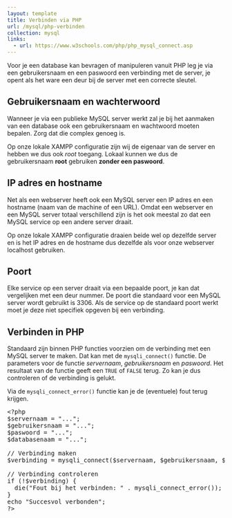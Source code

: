```yaml
---
layout: template
title: Verbinden via PHP
url: /mysql/php-verbinden
collection: mysql
links:
  - url: https://www.w3schools.com/php/php_mysql_connect.asp
---
```


Voor je een database kan bevragen of manipuleren vanuit PHP leg je via een gebruikersnaam en een paswoord een verbinding met de server, je opent als het ware een deur bij de server met een correcte sleutel.

## Gebruikersnaam en wachterwoord
Wanneer je via een publieke MySQL server werkt zal je bij het aanmaken van een database ook een gebruikersnaam en wachtwoord moeten bepalen. Zorg dat die complex genoeg is. 

Op onze lokale XAMPP configuratie zijn wij de eigenaar van de server en hebben we dus ook <em>root</em> toegang. Lokaal kunnen we dus de gebruikersnaam <strong>root</strong> gebruiken <strong>zonder een paswoord</strong>.

## IP adres en hostname

Net als een webserver heeft ook een MySQL server een IP adres en een hostname (naam van de machine of een URL). Omdat een webserver en een MySQL server totaal verschillend zijn is het ook meestal zo dat een MySQL service op een andere server draait.

Op onze lokale XAMPP configuratie draaien beide wel op dezelfde server en is het IP adres en de hostname dus dezelfde als voor onze webserver localhost gebruiken.

## Poort

Elke service op een server draait via een bepaalde poort, je kan dat vergelijken met een deur nummer. De poort die standaard voor een MySQL server wordt gebruikt is 3306. Als de service op de standaard poort werkt moet je deze niet specifiek opgeven bij een verbinding.

## Verbinden in PHP

Standaard zijn binnen PHP functies voorzien om de verbinding met een MySQL server te maken. Dat kan met de <code>mysqli_connect()</code> functie. De parameters voor de functie <em>servernaam</em>, <em>gebruikersnaam</em> en <em>paswoord</em>. Het resultaat van de functie geeft een <code>TRUE</code> of <code>FALSE</code> terug. Zo kan je dus controleren of de verbinding is gelukt.

Via de <code>mysqli_connect_error()</code> functie kan je de (eventuele) fout terug krijgen.

<pre>
&lt;?php
$servernaam = "...";
$gebruikersnaam = "...";
$paswoord = "...";
$databasenaam = "...";

// Verbinding maken
$verbinding = mysqli_connect($servernaam, $gebruikersnaam, $paswoord, $databasenaam);

// Verbinding controleren
if (!$verbinding) {
  die("Fout bij het verbinden: " . mysqli_connect_error());
} 
echo "Succesvol verbonden";
?&gt;
</pre>